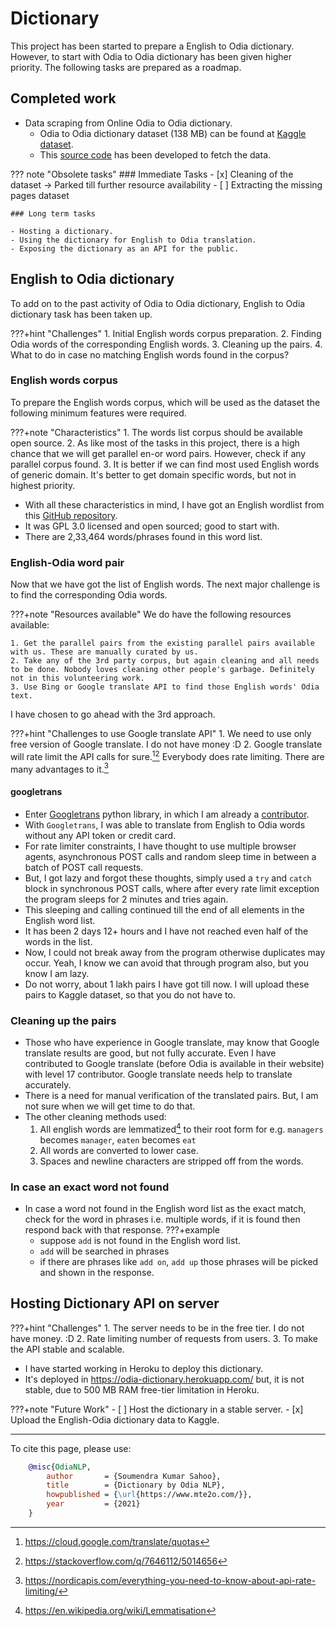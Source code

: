 # Dictionary

This project has been started to prepare a English to Odia dictionary.  
However, to start with Odia to Odia dictionary has been given higher priority.  The following tasks are prepared as a roadmap.

## Completed work

- Data scraping from Online Odia to Odia dictionary.
    - Odia to Odia dictionary dataset (138 MB) can be found at [Kaggle dataset](https://www.kaggle.com/soumendrak/odia-structured-dictionary).
    - This [source code](https://github.com/OdiaNLP/dictionary) has been developed to fetch the data.

??? note "Obsolete tasks"
    ### Immediate Tasks
    - [x] Cleaning of the dataset -> Parked till further resource availability
    - [ ] Extracting the missing pages dataset

    ### Long term tasks

    - Hosting a dictionary.
    - Using the dictionary for English to Odia translation.
    - Exposing the dictionary as an API for the public.

## English to Odia dictionary

To add on to the past activity of Odia to Odia dictionary, English to Odia dictionary task has been taken up.

???+hint "Challenges"
    1. Initial English words corpus preparation.
    2. Finding Odia words of the corresponding English words.
    3. Cleaning up the pairs.
    4. What to do in case no matching English words found in the corpus?

### English words corpus

To prepare the English words corpus, which will be used as the dataset the following minimum features were required.

???+note "Characteristics"
    1. The words list corpus should be available open source.
    2. As like most of the tasks in this project, there is a high chance that we will get parallel en-or word pairs. However, check if any parallel corpus found.
    3. It is better if we can find most used English words of generic domain. It's better to get domain specific words, but not in highest priority.

- With all these characteristics in mind, I have got an English wordlist from this [GitHub repository](https://github.com/meetDeveloper/freeDictionaryAPI/blob/master/meta/wordList/english.txt).
- It was GPL 3.0 licensed and open sourced; good to start with.
- There are 2,33,464 words/phrases found in this word list.

### English-Odia word pair

Now that we have got the list of English words. The next major challenge is to find the corresponding Odia words.

???+note "Resources available"
    We do have the following resources available:

    1. Get the parallel pairs from the existing parallel pairs available with us. These are manually curated by us.
    2. Take any of the 3rd party corpus, but again cleaning and all needs to be done. Nobody loves cleaning other people's garbage. Definitely not in this volunteering work.
    3. Use Bing or Google translate API to find those English words' Odia text.

I have chosen to go ahead with the 3rd approach.

???+hint "Challenges to use Google translate API"
    1. We need to use only free version of Google translate. I do not have money :D
    2. Google translate will rate limit the API calls for sure.[^1][^2] Everybody does rate limiting. There are many advantages to it.[^3]

#### googletrans

- Enter [Googletrans](https://github.com/ssut/py-googletrans) python library, in which I am already a [contributor](../contributions/#google-translation-api-wrapper).
- With `Googletrans`, I was able to translate from English to Odia words without any API token or credit card.
- For rate limiter constraints, I have thought to use multiple browser agents, asynchronous POST calls and random sleep time in between a batch of POST call requests.
- But, I got lazy and forgot these thoughts, simply used a `try` and `catch` block in synchronous POST calls, where after every rate limit exception the program sleeps for 2 minutes and tries again.
- This sleeping and calling continued till the end of all elements in the English word list.
- It has been 2 days 12+ hours and I have not reached even half of the words in the list.
- Now, I could not break away from the program otherwise duplicates may occur. Yeah, I know we can avoid that through program also, but you know I am lazy.
- Do not worry, about 1 lakh pairs I have got till now. I will upload these pairs to Kaggle dataset, so that you do not have to.

### Cleaning up the pairs

- Those who have experience in Google translate, may know that Google translate results are good, but not fully accurate. Even I have contributed to Google translate (before Odia is available in their website) with level 17 contributor. Google translate needs help to translate accurately.
- There is a need for manual verification of the translated pairs. But, I am not sure when we will get time to do that.
- The other cleaning methods used:
    1. All english words are lemmatized[^4] to their root form for e.g. `managers` becomes `manager`, `eaten` becomes `eat`
    2. All words are converted to lower case.
    3. Spaces and newline characters are stripped off from the words.

### In case an exact word not found

- In case a word not found in the English word list as the exact match, check for the word in phrases i.e. multiple words, if it is found then respond back with that response.
???+example
    - suppose `add` is not found in the English word list.
    - `add` will be searched in phrases
    - if there are phrases like `add on`, `add up` those phrases will be picked and shown in the response.

## Hosting Dictionary API on server

???+hint "Challenges"
    1. The server needs to be in the free tier. I do not have money. :D
    2. Rate limiting number of requests from users.
    3. To make the API stable and scalable.

- I have started working in Heroku to deploy this dictionary.
- It's deployed in <https://odia-dictionary.herokuapp.com/> but, it is not stable, due to 500 MB RAM free-tier limitation in Heroku.

???+note "Future Work"
    - [ ] Host the dictionary in a stable server.
    - [x] Upload the English-Odia dictionary data to Kaggle.

[^1]: https://cloud.google.com/translate/quotas
[^2]: https://stackoverflow.com/q/7646112/5014656
[^3]: https://nordicapis.com/everything-you-need-to-know-about-api-rate-limiting/
[^4]: https://en.wikipedia.org/wiki/Lemmatisation

<!-- Citation -->
<hr>
To cite this page, please use:

```bibtex
    @misc{OdiaNLP,
        author       = {Soumendra Kumar Sahoo},
        title        = {Dictionary by Odia NLP},
        howpublished = {\url{https://www.mte2o.com/}},
        year         = {2021}
    }
```

